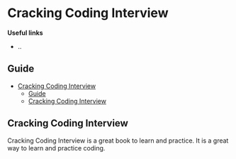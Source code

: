 # Cracking Coding Interview

**Useful links**
- ..
  
## Guide
- [Cracking Coding Interview](#cracking-coding-interview)
  - [Guide](#guide)
  - [Cracking Coding Interview](#cracking-coding-interview-1)

## Cracking Coding Interview

Cracking Coding Interview is a great book to learn and practice. It is a great way to learn and practice coding.
